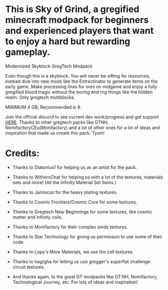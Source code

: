 # This is Sky of Grind, a gregified minecraft modpack for beginners and experienced players that want to enjoy a hard but rewarding gameplay.
 Modernized Skyblock GregTech Modpack

 Even though this is a skyblock. You will never be sifting for resources, instead dive into new mods like the Extractinator to generate items on the early game.
 Make processing lines for ores on midgame and enjoy a fully gregified blood magic without the boring and rng things like the hidden realm. Only gregtech multiblocks.

 MINIMUM 4 GB; Recommended is 8.

 Join the official discord to see current dev work/progress and get support [HERE](https://discord.gg/ECsQ5xkUYw).
 Thanks to other gregtech packs like GTNH, NomifactoryCEu(Monifactory) and a lot of other ones for a lot of ideas and inspiration that made us create this pack. Tysm!

# Credits:

 - Thanks to Diatonius1 for helping us as an artist for the pack.
 - Thanks to WithersChat for helping us with a lot of the textures, materials sets and more!  (All the Infinity Material Set Items.)
 - Thanks to Jamiscus for the heavy plating textures.
 - Thanks to Cosmic Frontiers/Cosmic Core for some textures.
 - Thanks to Gregtech New Beginnings for some textures, like cosmic matter and infinity coils.
 - Thanks to Monifactory for their complex smds textures.
 - Thanks to Star Technology for giving us permission to use some of their code.
 - Thanks to Lopy's More Materials, we use the cell textures.
 - Thanks to hag/gha for letting us use gregger's superflat challenge circuit textures.
 
 - And thanks again, to the great GT modpacks like GT:NH, Nomifactory, Technological Journey, etc. For lots of ideas and inspiration!

 
